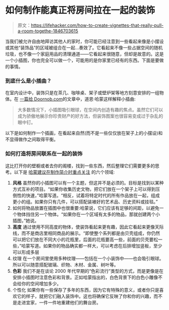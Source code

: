 # 如何制作能真正将房间拉在一起的装饰

> 原文：<https://lifehacker.com/how-to-create-vignettes-that-really-pull-a-room-togethe-1846703615>

当我们被允许自由地拜访其他人的家时，你可能已经注意到一些看起来像是小摆设或其他“装饰品”的区域被组合在一起...奏效了。它看起来不像一些占据空间的随机垃圾，也不像一个家庭用品的清理通道——它看起来很随意，但却是故意的。这是一个小插图，你也完全可以做一个，可能用的是你家里已经有的东西。下面是要做的事情。



### 到底什么是小插曲？

在室内设计中，装饰只是在茶几、咖啡桌、架子或壁炉架等地方刻意安排的一组物体。在 [一篇给 Doornob.com](https://dornob.com/6-tips-for-creating-showroom-worthy-interior-vignettes-in-your-space/)的文章中，道恩·哈蒙这样解释小插曲:

> 大多数情况下，小插图吸引眼球，在空间内创造有趣的焦点。虽然它们可以成为骄傲地展示你珍贵财产的好方法，但装饰图案也很容易变成过于杂乱的眼中钉。

以下是如何制作一个插画，在看起来自然(而不是一些仅仅放在架子上的小摆设)和不显得做作之间取得平衡。

### 如何打造将房间联系在一起的装饰

这比打开你的壁橱或者去你的阁楼，找到一些东西，然后整理它们需要更多的思考。以下是 [哈蒙建议在制作简介时重点关注](https://dornob.com/6-tips-for-creating-showroom-worthy-interior-vignettes-in-your-space/) 的六个领域:

1.  **风格**
    虽然你的小插图可以有一个主题，但这并不是必须的。目标是找到以某种方式互补的项目。“如果你收集历史文物，把它们放在一个架子上可以得到压倒性的快速，”哈蒙写道。“相反，试着将特定时代的所有作品放在一起，组成更小的组。如果你只有几件，可以搭配装裱好的艺术品、历史资料或挂毯。”
2.  如何将物品放置在插图中也很重要:哈蒙说，它们应该有足够的间距，以避免一个物体挡住另一个物体。“如果你在一个区域有太多的物品，那就创建两个小插图，”她说。
3.  **高度**
    通过使用不同高度的物体，使装饰看起来更有趣，因此它看起来更像天际线，而不是商店里相同商品的展示。“即使整个系列都是由贝壳组成，你仍然可以把它们放在不同大小的花瓶里，后面的花瓶要高一些，前面的贝壳要松一些，”哈蒙写道。如果你的物品确实都一样大，可以考虑在后排增加竖板，至少可以形成多层
4.  纹理
    在一个房间里使用多种纹理——包括在一个小装饰中——也会吸引眼球。所以可以随意搭配玻璃、织物、木材、金属、树叶等。
5.  **色彩**
    我们不是在谈论 2000 年代早期的“色彩流行”类型的方式，而是更像是在安排小插图时注意色彩和背景。正如哈蒙指出的，白色背景下的白色小雕像不会给你的空间增加多少。
6.  个性化
    如果你有一些保存了多年的东西，因为它有特殊的意义，或者你只是喜欢它的样子，就把它们融入装饰中。这也将确保它反映了你和你的兴趣，而不是走进宜家，一件一件地重建他们的舞台房。